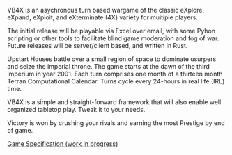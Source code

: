 VB4X is an asychronous turn based wargame of the classic eXplore, eXpand, eXploit, and eXterminate (4X) variety for muitiple players. 

The initial release will be playable via Excel over email, with some Pyhon scripting or other tools to facilitate blind game moderation and fog of war. Future releases will be server/client based, and written in Rust.

Upstart Houses battle over a small region of space to dominate usurpers and seize the imperial throne. The game starts at the dawn of the third imperium in year 2001. Each turn comprises one month of a thirteen month Terran Computational Calendar. Turns cycle every 24-hours in real life (IRL) time.

VB4X is a simple and straight-forward framework that will also enable well organized tabletop play. Tweak it to your needs.

Victory is won by crushing your rivals and earning the most Prestige by end of game.

[Game Specification (work in progress)](https://github.com/greenm01/vb4x/blob/main/docs/vb4x_specs.md)

